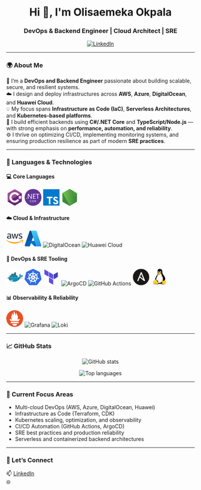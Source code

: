<h1 align="center">Hi 👋, I'm Olisaemeka Okpala</h1>
<h3 align="center">DevOps & Backend Engineer | Cloud Architect | SRE</h3>

<p align="center">
  <a href="https://www.linkedin.com/in/okpala-olisaemeka/" target="_blank">
    <img src="https://img.shields.io/badge/-Connect%20on%20LinkedIn-blue?style=for-the-badge&logo=Linkedin" alt="LinkedIn">
  </a>
</p>

---

### 🌍 About Me

🚀 I’m a **DevOps and Backend Engineer** passionate about building scalable, secure, and resilient systems.  
☁️ I design and deploy infrastructures across **AWS**, **Azure**, **DigitalOcean**, and **Huawei Cloud**.  
💡 My focus spans **Infrastructure as Code (IaC)**, **Serverless Architectures**, and **Kubernetes-based platforms**.  
🧰 I build efficient backends using **C#/.NET Core** and **TypeScript/Node.js** — with strong emphasis on **performance, automation, and reliability**.  
⚙️ I thrive on optimizing CI/CD, implementing monitoring systems, and ensuring production resilience as part of modern **SRE practices**.

---

### 🧰 Languages & Technologies

#### 💻 Core Languages
<p align="left">
  <img src="https://raw.githubusercontent.com/devicons/devicon/master/icons/csharp/csharp-original.svg" alt="C#" width="45" height="45"/>
  <img src="https://raw.githubusercontent.com/devicons/devicon/master/icons/dotnetcore/dotnetcore-original.svg" alt=".NET Core" width="45" height="45"/>
  <img src="https://raw.githubusercontent.com/devicons/devicon/master/icons/typescript/typescript-original.svg" alt="TypeScript" width="45" height="45"/>
  <img src="https://raw.githubusercontent.com/devicons/devicon/master/icons/nodejs/nodejs-original.svg" alt="Node.js" width="45" height="45"/>
</p>

#### ☁️ Cloud & Infrastructure
<p align="left">
  <img src="https://raw.githubusercontent.com/devicons/devicon/master/icons/amazonwebservices/amazonwebservices-original.svg" alt="AWS" width="45" height="45"/>
  <img src="https://raw.githubusercontent.com/devicons/devicon/master/icons/azure/azure-original.svg" alt="Azure" width="45" height="45"/>
  <img src="https://upload.wikimedia.org/wikipedia/commons/e/e9/DigitalOcean_logo.svg" alt="DigitalOcean" width="45" height="45"/>
  <img src="https://upload.wikimedia.org/wikipedia/commons/1/13/Huawei_Logo.svg" alt="Huawei Cloud" width="80" height="45"/>
</p>

#### 🧠 DevOps & SRE Tooling
<p align="left">
  <img src="https://raw.githubusercontent.com/devicons/devicon/master/icons/docker/docker-original.svg" alt="Docker" width="45" height="45"/>
  <img src="https://raw.githubusercontent.com/devicons/devicon/master/icons/kubernetes/kubernetes-plain.svg" alt="Kubernetes" width="45" height="45"/>
  <img src="https://raw.githubusercontent.com/devicons/devicon/master/icons/terraform/terraform-original.svg" alt="Terraform" width="45" height="45"/>
  <img src="https://avatars.githubusercontent.com/u/30269780?s=200&v=4" alt="ArgoCD" width="45" height="45"/>
  <img src="https://cdn.worldvectorlogo.com/logos/github-actions.svg" alt="GitHub Actions" width="45" height="45"/>
  <img src="https://raw.githubusercontent.com/devicons/devicon/master/icons/ansible/ansible-original.svg" alt="Ansible" width="45" height="45"/>
  <img src="https://raw.githubusercontent.com/devicons/devicon/master/icons/linux/linux-original.svg" alt="Linux" width="45" height="45"/>
</p>

#### 📊 Observability & Reliability
<p align="left">
  <img src="https://raw.githubusercontent.com/devicons/devicon/master/icons/prometheus/prometheus-original.svg" alt="Prometheus" width="45" height="45"/>
  <img src="https://www.vectorlogo.zone/logos/grafana/grafana-icon.svg" alt="Grafana" width="45" height="45"/>
  <img src="https://www.vectorlogo.zone/logos/loki/loki-icon.svg" alt="Loki" width="45" height="45"/>
</p>

---

### 📈 GitHub Stats

<p align="center">
  <img src="https://github-readme-stats.vercel.app/api?username=OlisaMarvis&show_icons=true&theme=tokyonight" alt="GitHub stats" />
</p>

<p align="center">
  <img src="https://github-readme-stats.vercel.app/api/top-langs/?username=OlisaMarvis&layout=compact&theme=tokyonight" alt="Top languages" />
</p>

---

### 🎯 Current Focus Areas

- Multi-cloud DevOps (AWS, Azure, DigitalOcean, Huawei)
- Infrastructure as Code (Terraform, CDK)
- Kubernetes scaling, optimization, and observability
- CI/CD Automation (GitHub Actions, ArgoCD)
- SRE best practices and production reliability
- Serverless and containerized backend architectures

---

### 🤝 Let’s Connect

📫 [LinkedIn](https://www.linkedin.com/in/okpala-olisaemeka/)  
🌐
